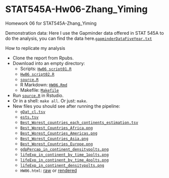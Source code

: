 STAT545A-Hw06-Zhang_Yiming
==========================

Homework 06 for STAT545A-Zhang_Yiming

Demonstration data: Here I use the Gapminder data offered in STAT 545A to do the analysis, you can find the data here.[`gapminderDataFiveYear.txt`](https://raw.github.com/zym268/STAT545a-2013-hw06_Zhang-yiming/master/gapminderDataFiveYear.txt)

How to replicate my analysis

  * Clone the report from Rpubs.
  * Download into an empty directory:
    - Scripts: [`Hw06 script01.R`](https://raw.github.com/zym268/STAT545a-2013-hw06_Zhang-yiming/master/Hw06%20script01.R)
    - [`Hw06 script02.R`](https://raw.github.com/zym268/STAT545a-2013-hw06_Zhang-yiming/master/Hw06%20script02.R)
    - [`source.R`](https://raw.github.com/zym268/STAT545a-2013-hw06_Zhang-yiming/master/source.R)
    - R Markdown: [`HW06.Rmd`](https://raw.github.com/zym268/STAT545a-2013-hw06_Zhang-yiming/master/HW06.Rmd)
    - Makefile: [`Makefile`](https://raw.github.com/zym268/STAT545a-2013-hw06_Zhang-yiming/master/Makefile)
  * Run [`source.R`](https://raw.github.com/zym268/STAT545a-2013-hw06_Zhang-yiming/master/source.R) in Rstudio.
  * Or in a shell: `make all`. Or just: `make`.
  * New files you should see after running the pipeline:
    - [`gDat_cl.tsv`](https://github.com/jennybc/STAT545a-2013-hw06_Zhang-yiming/blob/master/gDat_cl.tsv)
    - [`ests.tsv`](https://github.com/jennybc/STAT545a-2013-hw06_Zhang-yiming/blob/master/ests.tsv)
    - [`Best_Worest_countries_each_continents_estimation.tsv`](https://github.com/jennybc/STAT545a-2013-hw06_Zhang-yiming/blob/master/Best_Worest_countries_each_continents_estimation.tsv)
    - [`Best_Worest_Countries_Africa.png`](https://raw.github.com/zym268/STAT545a-2013-hw06_Zhang-yiming/master/Best_Worest_Countries_Africa.png)
    - [`Best_Worest_Countries_Americas.png`](https://raw.github.com/zym268/STAT545a-2013-hw06_Zhang-yiming/master/Best_Worest_Countries_Americas.png)
    - [`Best_Worest_Countries_Asia.png`](https://raw.github.com/zym268/STAT545a-2013-hw06_Zhang-yiming/master/Best_Worest_Countries_Asia.png)
    - [`Best_Worest_Countries_Europe.png`](https://raw.github.com/zym268/STAT545a-2013-hw06_Zhang-yiming/master/Best_Worest_Countries_Europe.png)
    - [`gdpPercap_in_continent_densitypolts.png`](https://raw.github.com/zym268/STAT545a-2013-hw06_Zhang-yiming/master/gdpPercap_in_continent_densitypolts.png)
    - [`lifeExp_in_continent_by_time_1polts.png`](https://raw.github.com/zym268/STAT545a-2013-hw06_Zhang-yiming/master/lifeExp_in_continent_by_time_1polts.png)
    - [`lifeExp_in_continent_by_time_4polts.png`](https://raw.github.com/zym268/STAT545a-2013-hw06_Zhang-yiming/master/lifeExp_in_continent_by_time_4polts.png)
    - [`lifeExp_in_continent_densitypolts.png`](https://raw.github.com/zym268/STAT545a-2013-hw06_Zhang-yiming/master/lifeExp_in_continent_densitypolts.png)
    - `HW06.html`: [raw](https://github.com/zym268/STAT545a-2013-hw06_Zhang-yiming/blob/master/HW06.html) or [rendered](http://htmlpreview.github.com/?https://github.com/zym268/STAT545a-2013-hw06_Zhang-yiming/blob/master/HW06.html)
 
